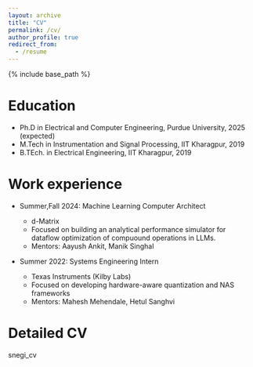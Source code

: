 ```yaml
---
layout: archive
title: "CV"
permalink: /cv/
author_profile: true
redirect_from:
  - /resume
---
```


{% include base_path %}

Education
======
* Ph.D in Electrical and Computer Engineering, Purdue University, 2025 (expected)
* M.Tech in Instrumentation and Signal Processing, IIT Kharagpur, 2019
* B.TEch. in Electrical Engineering, IIT Kharagpur, 2019

Work experience
======
* Summer,Fall 2024: Machine Learning Computer Architect
  * d-Matrix 
  * Focused on building an analytical performance simulator for dataflow optimization of compuound operations in LLMs. 
  * Mentors: Aayush Ankit, Manik Singhal

* Summer 2022: Systems Engineering Intern
  * Texas Instruments (Kilby Labs)
  * Focused on developing hardware-aware quantization and NAS frameworks
  * Mentors: Mahesh Mehendale, Hetul Sanghvi

Detailed CV
=====
<a style="text-decoration:none" href="http://negishubham.github.io/files/snegi_cv.pdf">snegi_cv</a>
